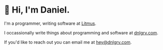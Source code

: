 # 👋 Hi, I'm Daniel.

I'm a programmer, writing software at [Litmus](https://www.litmus.com).

I occassionally write things about programming and software at [dnlgrv.com](https://dnlgrv.com).

If you'd like to reach out you can email me at [hey@dnlgrv.com](mailto:hey@dnlgrv.com).
